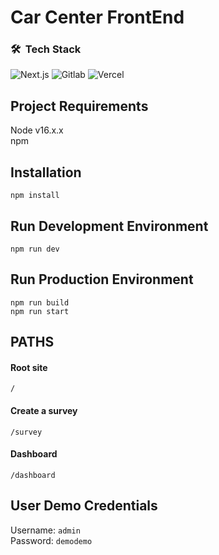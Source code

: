 # Car Center FrontEnd

<h3> 🛠 &nbsp;Tech Stack</h3>

![Next.js](https://img.shields.io/badge/-Next.js-0A1A2F?style=flat&logo=next.js&logoColor=000000) ![Gitlab](https://img.shields.io/badge/-Gitlab-0A1A2F?style=flat&logo=Gitlab) ![Vercel](https://img.shields.io/badge/Vercel-0A1A2F?style=flat&logo=vercel&logoColor=00d8f)

## Project Requirements

Node v16.x.x
<br>
npm

## Installation

`npm install`
<br>

## Run Development Environment

`npm run dev`

## Run Production Environment

`npm run build`
<br>
`npm run start`

## PATHS
#### Root site
`/`
<br>

#### Create a survey
`/survey`
<br>
#### Dashboard
`/dashboard`

## User Demo Credentials
Username: `admin`
<br>
Password: `demodemo`
